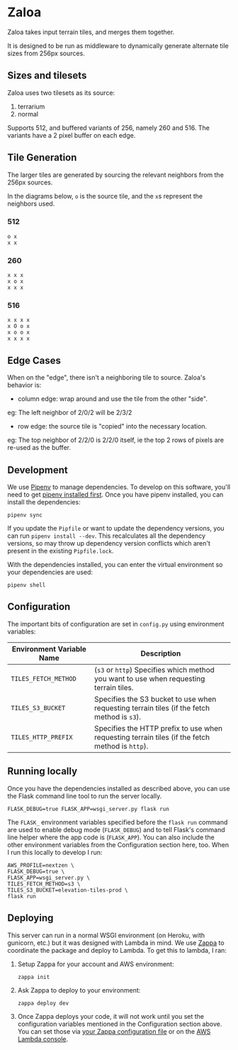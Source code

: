 # Zaloa

Zaloa takes input terrain tiles, and merges them together.

It is designed to be run as middleware to dynamically generate alternate tile sizes from 256px sources.

## Sizes and tilesets

Zaloa uses two tilesets as its source:

1. terrarium
2. normal

Supports 512, and buffered variants of 256, namely 260 and 516. The variants have a 2 pixel buffer on each edge.

## Tile Generation

The larger tiles are generated by sourcing the relevant neighbors from the 256px sources.

In the diagrams below, `o` is the source tile, and the `x`s represent the neighbors used.

### 512

```
o x
x x
```

### 260

```
x x x
x o x
x x x
```

### 516

```
x x x x
x O o x
x o o x
x x x x
```

## Edge Cases

When on the "edge", there isn't a neighboring tile to source. Zaloa's behavior is:

* column edge: wrap around and use the tile from the other "side".

eg: The left neighbor of 2/0/2 will be 2/3/2

* row edge: the source tile is "copied" into the necessary location.

eg: The top neighbor of 2/2/0 is 2/2/0 itself, ie the top 2 rows of pixels are re-used as the buffer.

## Development

We use [Pipenv](http://pipenv.readthedocs.io/en/latest/) to manage dependencies. To develop on this software, you'll need to get [pipenv installed first](http://pipenv.readthedocs.io/en/latest/install/#installing-pipenv). Once you have pipenv installed, you can install the dependencies:

```
pipenv sync
```

If you update the `Pipfile` or want to update the dependency versions, you can run `pipenv install --dev`. This recalculates all the dependency versions, so may throw up dependency version conflicts which aren't present in the existing `Pipfile.lock`.

With the dependencies installed, you can enter the virtual environment so your dependencies are used:

```
pipenv shell
```

## Configuration

The important bits of configuration are set in `config.py` using environment variables:

| Environment Variable Name | Description |
|---|---|
`TILES_FETCH_METHOD` | (`s3` or `http`) Specifies which method you want to use when requesting terrain tiles.
`TILES_S3_BUCKET` | Specifies the S3 bucket to use when requesting terrain tiles (if the fetch method is `s3`).
`TILES_HTTP_PREFIX` | Specifies the HTTP prefix to use when requesting terrain tiles (if the fetch method is `http`).

## Running locally

Once you have the dependencies installed as described above, you can use the Flask command line tool to run the server locally.

```
FLASK_DEBUG=true FLASK_APP=wsgi_server.py flask run
```

The `FLASK_` environment variables specified before the `flask run` command are used to enable debug mode (`FLASK_DEBUG`) and to tell Flask's command line helper where the app code is (`FLASK_APP`). You can also include the other environment variables from the Configuration section here, too. When I run this locally to develop I run:

```
AWS_PROFILE=nextzen \
FLASK_DEBUG=true \
FLASK_APP=wsgi_server.py \
TILES_FETCH_METHOD=s3 \
TILES_S3_BUCKET=elevation-tiles-prod \
flask run
```

## Deploying

This server can run in a normal WSGI environment (on Heroku, with gunicorn, etc.) but it was designed with Lambda in mind. We use [Zappa](https://github.com/Miserlou/Zappa) to coordinate the package and deploy to Lambda. To get this to lambda, I ran:

1. Setup Zappa for your account and AWS environment:

   ```
   zappa init
   ```

1. Ask Zappa to deploy to your environment:

   ```
   zappa deploy dev
   ```

1. Once Zappa deploys your code, it will not work until you set the configuration variables mentioned in the Configuration section above. You can set those via [your Zappa configuration file](https://github.com/Miserlou/Zappa#remote-environment-variables) or on the [AWS Lambda console](https://console.aws.amazon.com/lambda/home).

